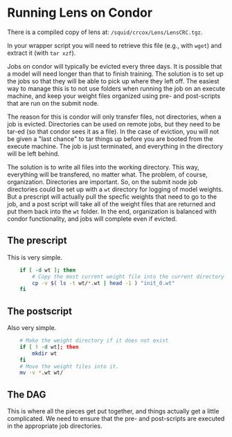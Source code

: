 Running Lens on Condor
======================

There is a compiled copy of lens at: `/squid/crcox/Lens/LensCRC.tgz`.

In your wrapper script you will need to retrieve this file (e.g., with `wget`)
and extract it (with `tar xzf`).

Jobs on condor will typically be evicted every three days. It is possible that
a model will need longer than that to finish training. The solution is to set
up the jobs so that they will be able to pick up where they left off. The
easiest way to manage this is to not use folders when running the job on an
execute machine, and keep your weight files organized using pre- and
post-scripts that are run on the submit node.

The reason for this is condor will only transfer files, not directories, when a
job is evicted. Directories can be used on remote jobs, but they need to be
tar-ed (so that condor sees it as a file). In the case of eviction, you will
not be given a "last chance" to tar things up before you are booted from the
execute machine. The job is just terminated, and everything in the directory
will be left behind.

The solution is to write all files into the working directory. This way,
everything will be transfered, no matter what. The problem, of course,
organization. Directories are important. So, on the submit node job directories
could be set up with a `wt` directory for logging of model weights. But a
prescript will actually pull the specfic weights that need to go to the job,
and a post script will take all of the weight files that are returned and put
them back into the `wt` folder. In the end, organization is balanced with
condor functionality, and jobs will complete even if evicted.

The prescript
-------------
This is very simple.

```bash
	if [ -d wt ]; then
		# Copy the most current weight file into the current directory as init_0.wt
		cp -v $( ls -t wt/*.wt | head -1 ) "init_0.wt"
	fi
```

The postscript
--------------
Also very simple.

```bash
	# Make the weight directory if it does not exist
	if [ ! -d wt]; then
		mkdir wt
	fi
	# Move the weight files into it.
	mv -v *.wt wt/
```

The DAG
-------
This is where all the pieces get put together, and things actually get a little complicated. We need to ensure that the pre- and post-scripts are executed in the appropriate job directories.
